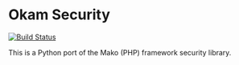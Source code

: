 # Okam Security

[![Build Status](https://img.shields.io/travis/freost/okam-security/master.svg?style=flat)](https://travis-ci.org/freost/okam-security)

This is a Python port of the Mako (PHP) framework security library.

